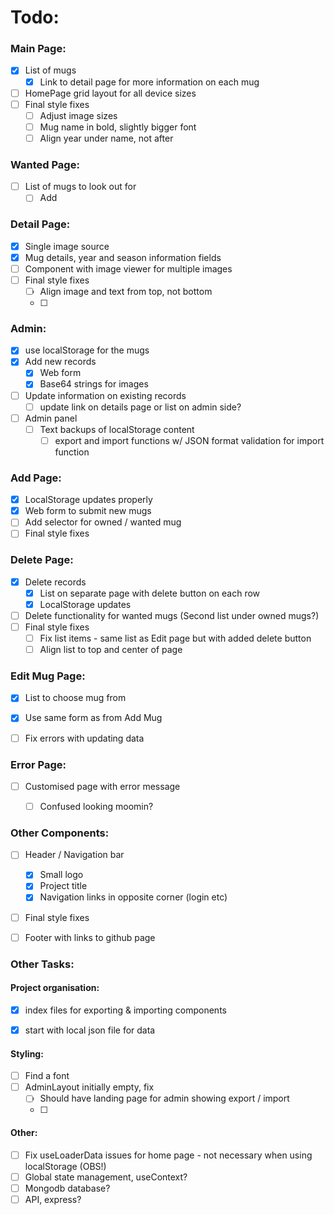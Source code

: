 # Todo: 

### Main Page: 
- [x] List of mugs
    - [x] Link to detail page for more information on each mug 
- [ ] HomePage grid layout for all device sizes 
- [ ] Final style fixes
    - [ ] Adjust image sizes
    - [ ] Mug name in bold, slightly bigger font
    - [ ] Align year under name, not after 

### Wanted Page: 
- [ ] List of mugs to look out for 
    - [ ] Add 

### Detail Page: 
- [x] Single image source
- [x] Mug details, year and season information fields 
- [ ] Component with image viewer for multiple images
- [ ] Final style fixes
    - [ ] Align image and text from top, not bottom
    - [ ] 

### Admin: 
- [x] use localStorage for the mugs 
- [x] Add new records
    - [x] Web form 
    - [x] Base64 strings for images 
- [ ] Update information on existing records 
    - [ ] update link on details page or list on admin side?
- [ ] Admin panel
    - [ ] Text backups of localStorage content 
        - [ ] export and import functions w/ JSON format validation for import function  

### Add Page: 
- [x] LocalStorage updates properly 
- [x] Web form to submit new mugs
- [ ] Add selector for owned / wanted mug 
- [ ] Final style fixes 

### Delete Page: 
- [x] Delete records
    - [x] List on separate page with delete button on each row
    - [x] LocalStorage updates 
- [ ] Delete functionality for wanted mugs (Second list under owned mugs?)
- [ ] Final style fixes 
    - [ ] Fix list items - same list as Edit page but with added delete button 
    - [ ] Align list to top and center of page 

### Edit Mug Page: 
- [x] List to choose mug from 
- [x] Use same form as from Add Mug
- [ ] Fix errors with updating data 


### Error Page:
- [ ] Customised page with error message
    - [ ] Confused looking moomin?



### Other Components: 
- [ ] Header / Navigation bar
    - [x] Small logo
    - [x] Project title 
    - [x] Navigation links in opposite corner (login etc) 
- [ ] Final style fixes
- [ ] Footer with links to github page


### Other Tasks: 
#### Project organisation: 
- [x] index files for exporting & importing components
- [x] start with local json file for data 


#### Styling: 
- [ ] Find a font 
- [ ] AdminLayout initially empty, fix
    - [ ] Should have landing page for admin showing export / import 
    - [ ] 


#### Other: 
- [ ] Fix useLoaderData issues for home page - not necessary when using localStorage (OBS!)
- [ ] Global state management, useContext? 
- [ ] Mongodb database? 
- [ ] API, express?